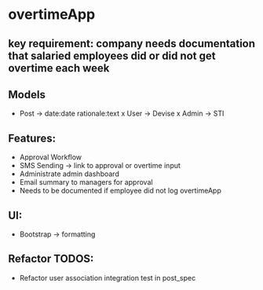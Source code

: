 # overtimeApp

## key requirement: company needs documentation that salaried employees did or did not get overtime each week

## Models
- Post -> date:date rationale:text
x User -> Devise
x Admin -> STI

## Features:
- Approval Workflow
- SMS Sending -> link to approval or overtime input
- Administrate admin dashboard
- Email summary to managers for approval
- Needs to be documented if employee did not log overtimeApp

## UI:
- Bootstrap -> formatting

## Refactor TODOS:
- Refactor user association integration test in post_spec
